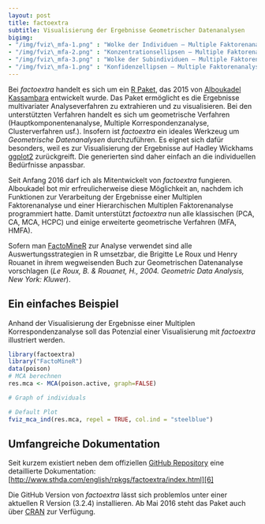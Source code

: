 ```yaml
---
layout: post
title: factoextra
subtitle: Visualisierung der Ergebnisse Geometrischer Datenanalysen
bigimg:
- "/img/fviz\_mfa-1.png" : "Wolke der Individuen – Multiple Faktorenanalyse"
- "/img/fviz\_mfa-2.png" : "Konzentrationsellipsen – Multiple Faktorenanalyse"
- "/img/fviz\_mfa-3.png" : "Wolke der Subindividuen – Multiple Faktorenanalyse"
- "/img/fviz\_mfa-1.png" : "Konfidenzellipsen — Multiple Faktorenanalyse"
---
```


Bei _factoextra_ handelt es sich um ein [R Paket][1], das 2015 von [Alboukadel Kassambara][2] entwickelt wurde.  Das Paket ermöglicht es die Ergebnisse multivariater Analyseverfahren zu extrahieren und zu visualisieren. Bei den unterstützten Verfahren handelt es sich um geometrische Verfahren (Hauptkomponentenanalyse, Multiple Korrespondenzanalyse, Clusterverfahren usf.). Insofern ist _factoextra_ ein ideales Werkzeug um _Geometrische Datenanalysen_ durchzuführen. Es eignet sich dafür besonders, weil es zur Visualisierung der Ergebnisse auf Hadley Wickhams [ggplot2][3] zurückgreift. Die generierten sind daher einfach an die individuellen Bedürfnisse anpassbar.

Seit Anfang 2016 darf ich als Mitentwickelt von _factoextra_ fungieren. Alboukadel bot mir erfreulicherweise diese Möglichkeit an, nachdem ich Funktionen zur Verarbeitung der Ergebnisse einer Multiplen Faktorenanalyse und einer Hierarchischen Multiplen Faktorenanalyse programmiert hatte. Damit unterstützt _factoextra_ nun alle klassischen (PCA, CA, MCA, HCPC) und einige erweiterte geometrische Verfahren (MFA, HMFA).

Sofern man [FactoMineR][4] zur Analyse verwendet sind alle Auswertungsstrategien in R umsetzbar, die Brigitte Le Roux und Henry Rouanet in ihrem wegweisenden Buch zur Geometrischen Datenanalyse vorschlagen (_Le Roux, B. & Rouanet, H., 2004. Geometric Data Analysis, New York: Kluwer_).

## Ein einfaches Beispiel

Anhand der Visualisierung der Ergebnisse einer Multiplen Korrespondenzanalyse soll das Potenzial einer Visualisierung mit _factoextra_ illustriert werden.

```r
library(factoextra)
library("FactoMineR")
data(poison)
# MCA berechnen
res.mca <- MCA(poison.active, graph=FALSE)

# Graph of individuals

# Default Plot
fviz_mca_ind(res.mca, repel = TRUE, col.ind = "steelblue")
```


## Umfangreiche Dokumentation

Seit kurzem existiert neben dem offiziellen [GitHub Repository][5] eine detaillierte Dokumentation: [http://www.sthda.com/english/rpkgs/factoextra/index.html][6]

Die  GitHub Version von _factoextra_ lässt sich problemlos unter einer aktuellen R Version (3.2.4) installieren. Ab Mai 2016 steht das Paket auch über [CRAN][7] zur Verfügung.

[1]:	https://www.r-project.org
[2]:	http://alboukadel.com
[3]:	http://ggplot2.org
[4]:	http://factominer.free.fr/index.html
[5]:	https://github.com/kassambara/factoextra
[6]:	http://www.sthda.com/english/rpkgs/factoextra/index.html#
[7]:	https://www.cran.r-project.org